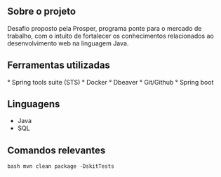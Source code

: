 ## Sobre o projeto 

Desafio proposto pela Prosper, programa ponte para o mercado de trabalho, com o intuito de fortalecer os conhecimentos 
relacionados ao desenvolvimento web na linguagem Java.

## Ferramentas utilizadas

  ° Spring tools suite (STS)
  ° Docker 
  ° Dbeaver
  ° Git/Github
  ° Spring boot

## Linguagens

  - Java
  - SQL

## Comandos relevantes 

`bash
mvn clean package -DskitTests`
